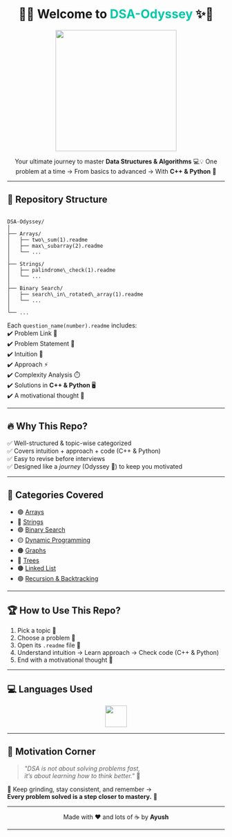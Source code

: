<h1 align="center">🚀✨ Welcome to <span style="color:#00C9A7;">DSA-Odyssey</span> ✨🚀</h1>

<p align="center">
  <img src="https://media.giphy.com/media/j2pOGeGYKe2xCCKwfi/giphy.gif" width="280px" />
</p>

<p align="center">
  Your ultimate journey to master <b>Data Structures & Algorithms</b> 💻💡  
  One problem at a time → From basics to advanced → With <b>C++ & Python</b> 🚀
</p>

---

## 📂 Repository Structure

```

DSA-Odyssey/
│
├── Arrays/
│   ├── two\_sum(1).readme
│   ├── max\_subarray(2).readme
│   └── ...
│
├── Strings/
│   ├── palindrome\_check(1).readme
│   └── ...
│
├── Binary Search/
│   ├── search\_in\_rotated\_array(1).readme
│   └── ...
│
└── ...

```

Each `question_name(number).readme` includes:  
✔️ Problem Link 🔗  
✔️ Problem Statement 📝  
✔️ Intuition 💭  
✔️ Approach ⚡  
✔️ Complexity Analysis ⏱️  
✔️ Solutions in **C++ & Python** 🖥️  
✔️ A motivational thought 💫  

---

## 🔥 Why This Repo?

✅ Well-structured & topic-wise categorized  
✅ Covers intuition + approach + code (C++ & Python)  
✅ Easy to revise before interviews  
✅ Designed like a *journey* (Odyssey 🌌) to keep you motivated  

---

## 📌 Categories Covered

- 🟢 [Arrays](./Arrays)  
- 🔵 [Strings](./Strings)  
- 🟣 [Binary Search](./Binary%20Search)  
- 🟡 [Dynamic Programming](./DP)  
- 🟠 [Graphs](./Graphs)  
- 🔴 [Trees](./Trees)  
- 🟤 [Linked List](./Linked%20List)  
- 🟢 [Recursion & Backtracking](./Recursion)  

---

## 🏆 How to Use This Repo?

1. Pick a topic 📂  
2. Choose a problem 📝  
3. Open its `.readme` file 📖  
4. Understand intuition → Learn approach → Check code (C++ & Python)  
5. End with a motivational thought 🌟  

---

## 💻 Languages Used

<p align="center">
  <img src="https://skillicons.dev/icons?i=cpp,python" height="50"/>
</p>

---

## 🎯 Motivation Corner

> *"DSA is not about solving problems fast,  
> it’s about learning how to think better."* 🚀  

🌟 Keep grinding, stay consistent, and remember →  
**Every problem solved is a step closer to mastery.** 💪

---

<p align="center">
  Made with ❤️ and lots of ☕ by <b>Ayush</b>
</p>

---
